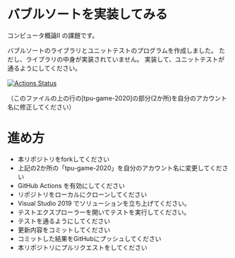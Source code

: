# バブルソートを実装してみる
コンピュータ概論II の課題です。

バブルソートのライブラリとユニットテストのプログラムを作成しました。
ただし、ライブラリの中身が実装されていません。
実装して、ユニットテストが通るようにしてください。


[![Actions Status](https://github.com/keshigomu2600/comp2_10_bubble_sort/workflows/MSTest/badge.svg)](https://github.com/keshigomu2600/comp2_10_bubble_sort/actions)　

（このファイルの上の行の[tpu-game-2020]の部分(2か所)を自分のアカウント名に修正してください）


# 進め方
* 本リポジトリをforkしてください
* 上記の2か所の「tpu-game-2020」を自分のアカウント名に変更してください
* GitHub Actions を有効にしてください
* リポジトリをローカルにクローンしてください
* Visual Studio 2019 でソリューションを立ち上げてください。
* テストエクスプローラーを開いてテストを実行してください。
* テストを通るようにしてください
* 更新内容をコミットしてください
* コミットした結果をGitHubにプッシュしてください
* 本リポジトリにプルリクエストをしてください
